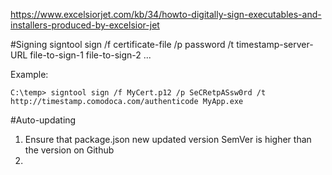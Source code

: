 https://www.excelsiorjet.com/kb/34/howto-digitally-sign-executables-and-installers-produced-by-excelsior-jet

#Signing
signtool sign /f certificate-file
/p password
/t timestamp-server-URL
file-to-sign-1 file-to-sign-2 ...

Example:

    C:\temp> signtool sign /f MyCert.p12 /p SeCRetpASsw0rd /t http://timestamp.comodoca.com/authenticode MyApp.exe

#Auto-updating

1. Ensure that package.json new updated version SemVer is higher than the version on Github
2.
